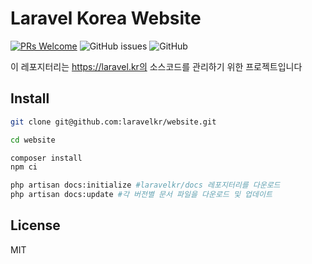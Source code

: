 # Laravel Korea Website 

[![PRs Welcome](https://img.shields.io/badge/PRs-welcome-brightgreen.svg?style=flat-square)](http://makeapullrequest.com)
![GitHub issues](https://img.shields.io/github/issues/laravelkr/website.svg)
![GitHub](https://img.shields.io/github/license/laravelkr/website.svg)

이 레포지터리는 https://laravel.kr의 소스코드를 관리하기 위한 프로젝트입니다


## Install

```bash
git clone git@github.com:laravelkr/website.git

cd website

composer install
npm ci

php artisan docs:initialize #laravelkr/docs 레포지터리를 다운로드
php artisan docs:update #각 버전별 문서 파일을 다운로드 및 업데이트

```


## License

MIT